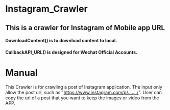 # Instagram_Crawler

## This is a crawler for Instagram of Mobile app URL

#### DownloadContent() is to download content to local.
#### CallbackAPI_URL() is designed for Wechat Official Accounts.

# Manual
This Crawler is for crawling a post of Instagram application.
The input only allow the post url, such as "https://www.instagram.com/p/......./".
User can copy the url of a post that you want to keep the images or video from the APP.
